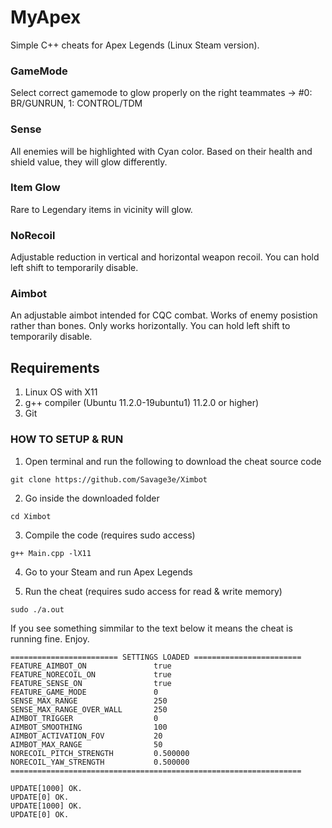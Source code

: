 # MyApex
Simple C++ cheats for Apex Legends (Linux Steam version).
### GameMode
Select correct gamemode to glow properly on the right teammates -> #0: BR/GUNRUN, 1: CONTROL/TDM

### Sense 
All enemies will be highlighted with Cyan color.
Based on their health and shield value, they will glow differently.

### Item Glow
Rare to Legendary items in vicinity will glow.

### NoRecoil
Adjustable reduction in vertical and horizontal weapon recoil.
You can hold left shift to temporarily disable.

### Aimbot
An adjustable aimbot intended for CQC combat. 
Works of enemy posistion rather than bones. 
Only works horizontally.
You can hold left shift to temporarily disable.

## Requirements
1. Linux OS with X11
2. g++ compiler (Ubuntu 11.2.0-19ubuntu1) 11.2.0 or higher)
3. Git

### HOW TO SETUP & RUN

1. Open terminal and run the following to download the cheat source code

```
git clone https://github.com/Savage3e/Ximbot
```

2. Go inside the downloaded folder

```
cd Ximbot
```

3. Compile the code (requires sudo access)

```
g++ Main.cpp -lX11
```

4. Go to your Steam and run Apex Legends

5. Run the cheat (requires sudo access for read & write memory)

```
sudo ./a.out
```

If you see something simmilar to the text below it means the cheat is running fine. Enjoy.
```
======================== SETTINGS LOADED ========================
FEATURE_AIMBOT_ON               true
FEATURE_NORECOIL_ON             true
FEATURE_SENSE_ON                true
FEATURE_GAME_MODE               0       
SENSE_MAX_RANGE                 250 
SENSE_MAX_RANGE_OVER_WALL       250 
AIMBOT_TRIGGER                  0
AIMBOT_SMOOTHING                100
AIMBOT_ACTIVATION_FOV           20
AIMBOT_MAX_RANGE                50
NORECOIL_PITCH_STRENGTH         0.500000
NORECOIL_YAW_STRENGTH           0.500000
=================================================================

UPDATE[1000] OK. 
UPDATE[0] OK. 
UPDATE[1000] OK. 
UPDATE[0] OK. 

```











